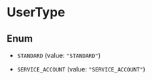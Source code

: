 

# UserType

## Enum


* `STANDARD` (value: `"STANDARD"`)

* `SERVICE_ACCOUNT` (value: `"SERVICE_ACCOUNT"`)



